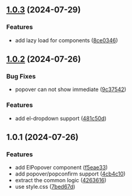 ## [1.0.3](https://github.com/yujinpan/el-popover/compare/v1.0.2...v1.0.3) (2024-07-29)

### Features

- add lazy load for components ([8ce0346](https://github.com/yujinpan/el-popover/commit/8ce0346d090f894d1056d69f09b7c59066aa9f54))

## [1.0.2](https://github.com/yujinpan/el-popover/compare/v1.0.1...v1.0.2) (2024-07-26)

### Bug Fixes

- popover can not show immediate ([9c37542](https://github.com/yujinpan/el-popover/commit/9c375426c625d42199945d8059b049cbb27288ba))

### Features

- add el-dropdown support ([481c50d](https://github.com/yujinpan/el-popover/commit/481c50dc09244fa3dae32439dba4f48fa60aaa32))

## 1.0.1 (2024-07-26)

### Features

- add ElPopover component ([f5eae33](https://github.com/yujinpan/el-popover/commit/f5eae33087215be08cc1764481f3a19abdfe7b86))
- add popover/popconfirm support ([4cb4c10](https://github.com/yujinpan/el-popover/commit/4cb4c10a321aaac8564a29df5e4dac62b762f17a))
- extract the common logic ([4263616](https://github.com/yujinpan/el-popover/commit/426361654729ec263acf0c69f5bce1974f4558b5))
- use style.css ([7bed67d](https://github.com/yujinpan/el-popover/commit/7bed67d66955dcf8f18a49260b32c0193ed92e36))

